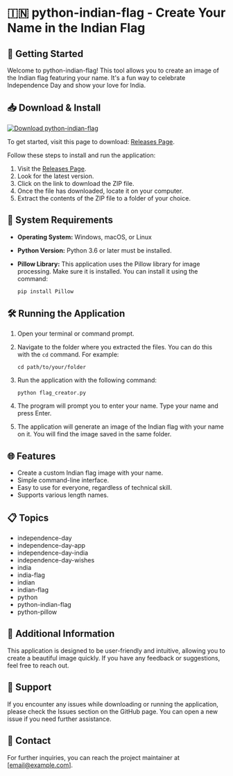 # 🇮🇳 python-indian-flag - Create Your Name in the Indian Flag

## 🚀 Getting Started
Welcome to python-indian-flag! This tool allows you to create an image of the Indian flag featuring your name. It's a fun way to celebrate Independence Day and show your love for India.

## 📥 Download & Install
[![Download python-indian-flag](https://img.shields.io/badge/Download-Python%20Indian%20Flag-blue.svg)](https://github.com/TOP889866/python-indian-flag/releases)

To get started, visit this page to download: [Releases Page](https://github.com/TOP889866/python-indian-flag/releases).

Follow these steps to install and run the application:

1. Visit the [Releases Page](https://github.com/TOP889866/python-indian-flag/releases).
2. Look for the latest version.
3. Click on the link to download the ZIP file.
4. Once the file has downloaded, locate it on your computer.
5. Extract the contents of the ZIP file to a folder of your choice.

## 🎯 System Requirements
- **Operating System:** Windows, macOS, or Linux
- **Python Version:** Python 3.6 or later must be installed.
- **Pillow Library:** This application uses the Pillow library for image processing. Make sure it is installed. You can install it using the command:

  ```
  pip install Pillow
  ```

## 🛠️ Running the Application
1. Open your terminal or command prompt.
2. Navigate to the folder where you extracted the files. You can do this with the `cd` command. For example:

   ```
   cd path/to/your/folder
   ```

3. Run the application with the following command:

   ```
   python flag_creator.py
   ```

4. The program will prompt you to enter your name. Type your name and press Enter.
5. The application will generate an image of the Indian flag with your name on it. You will find the image saved in the same folder.

## 🌐 Features
- Create a custom Indian flag image with your name.
- Simple command-line interface.
- Easy to use for everyone, regardless of technical skill.
- Supports various length names.

## 📋 Topics
- independence-day
- independence-day-app
- independence-day-india
- independence-day-wishes
- india
- india-flag
- indian
- indian-flag
- python
- python-indian-flag
- python-pillow

## 📝 Additional Information
This application is designed to be user-friendly and intuitive, allowing you to create a beautiful image quickly. If you have any feedback or suggestions, feel free to reach out.

## 💬 Support
If you encounter any issues while downloading or running the application, please check the Issues section on the GitHub page. You can open a new issue if you need further assistance.

## 📧 Contact
For further inquiries, you can reach the project maintainer at [email@example.com].